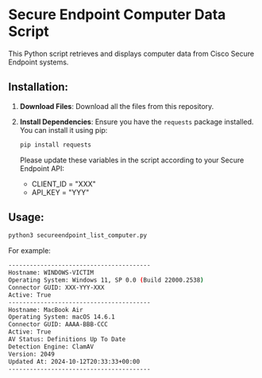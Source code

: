# Secure Endpoint Computer Data Script

This Python script retrieves and displays computer data from Cisco Secure Endpoint systems.


## Installation:

1. **Download Files**: 
   Download all the files from this repository.

2. **Install Dependencies**: 
   Ensure you have the `requests` package installed. You can install it using pip:

   ```sh
   pip install requests
   ```

   Please update these variables in the script according to your Secure Endpoint API:
   - CLIENT_ID = "XXX"    
   - API_KEY = "YYY"

   
##  Usage:  


   ```sh
   python3 secureendpoint_list_computer.py
   ```

For example:


   ```sh
----------------------------------------  
Hostname: WINDOWS-VICTIM  
Operating System: Windows 11, SP 0.0 (Build 22000.2538)
Connector GUID: XXX-YYY-XXX
Active: True
----------------------------------------
Hostname: MacBook Air
Operating System: macOS 14.6.1
Connector GUID: AAAA-BBB-CCC
Active: True
AV Status: Definitions Up To Date
Detection Engine: ClamAV
Version: 2049
Updated At: 2024-10-12T20:33:33+00:00
----------------------------------------
   ```



